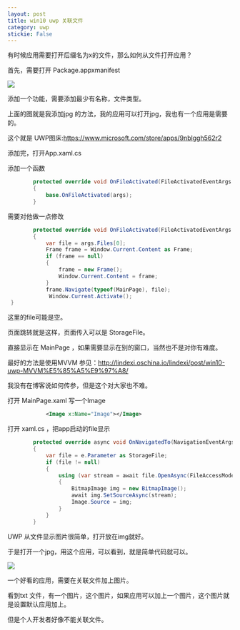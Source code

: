 ```yaml
---
layout: post
title: win10 uwp 关联文件 
category: uwp 
stickie: False
---
```


有时候应用需要打开后缀名为x的文件，那么如何从文件打开应用？

<!--more-->

<div id="toc"></div>

首先，需要打开 Package.appxmanifest

![](http://7xqpl8.com1.z0.glb.clouddn.com/AwCCAwMAItoFAMV+BQA28wYAAQAEAK4+AQBmQwIAaOgJAOjZ/2017223193546.jpg)

添加一个功能，需要添加最少有名称，文件类型。

上面的图就是我添加jpg 的方法，我的应用可以打开jpg，我也有一个应用是需要的。

这个就是 UWP图床:https://www.microsoft.com/store/apps/9nblggh562r2

添加完，打开App.xaml.cs

添加一个函数


```csharp
        protected override void OnFileActivated(FileActivatedEventArgs args)
        {
            base.OnFileActivated(args);
        }
```

需要对他做一点修改


```csharp
        protected override void OnFileActivated(FileActivatedEventArgs args)
        {
            var file = args.Files[0];
            Frame frame = Window.Current.Content as Frame;
            if (frame == null)
            {
                frame = new Frame();
                Window.Current.Content = frame;
            }
            frame.Navigate(typeof(MainPage), file);
             Window.Current.Activate();
 }
```


这里的file可能是空。

页面跳转就是这样，页面传入可以是 StorageFile。

直接显示在 MainPage ，如果需要显示在别的窗口，当然也不是对你有难度。

最好的方法是使用MVVM 参见：http://lindexi.oschina.io/lindexi/post/win10-uwp-MVVM%E5%85%A5%E9%97%A8/

我没有在博客说如何传参，但是这个对大家也不难。

打开 MainPage.xaml 写一个Image


```xml
            <Image x:Name="Image"></Image>

```

打开 xaml.cs ，把app启动的file显示

```csharp
        protected override async void OnNavigatedTo(NavigationEventArgs e)
        {
            var file = e.Parameter as StorageFile;
            if (file != null)
            {
                using (var stream = await file.OpenAsync(FileAccessMode.Read))
                {
                    BitmapImage img = new BitmapImage();
                    await img.SetSourceAsync(stream);
                    Image.Source = img;
                }
            }
        }
```

UWP 从文件显示图片很简单，打开放在img就好。

于是打开一个jpg，用这个应用，可以看到，就是简单代码就可以。

![](http://7xqpl8.com1.z0.glb.clouddn.com/AwCCAwMAItoFAMV+BQA28wYAAQAEAK4+AQBmQwIAaOgJAOjZ/%E6%96%87%E4%BB%B6%E6%89%93%E5%BC%80.gif)


一个好看的应用，需要在关联文件加上图片。

看到txt 文件，有一个图片，这个图片，如果应用可以加上一个图片，这个图片就是设置默认应用加上。

但是个人开发者好像不能关联文件。


  
